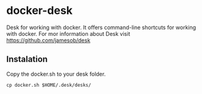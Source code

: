 # docker-desk

Desk for working with docker. It offers command-line shortcuts for working with docker.
For mor information about Desk visit https://github.com/jamesob/desk

## Instalation
Copy the docker.sh to your desk folder.

```
cp docker.sh $HOME/.desk/desks/
```
